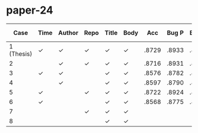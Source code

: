 # paper-24

| Case       | Time | Author | Repo | Title | Body | Acc    | Bug P  | Bug R  | Bug F1 | Enh P  | Enh R  | Enh F1 | Ques P | Ques R | Ques F1| Duration |
|------------|------|--------|------|-------|------|--------|--------|--------|--------|--------|--------|--------|--------|--------|--------|----------|
| 1 (Thesis) | ✓    | ✓      | ✓    | ✓     | ✓    | .8729  | .8933  | .8985  | .8959  | .8775  | .8849  | .8812  | .7221  | .6688  | .6944  | 01:15:29 |
| 2          |      | ✓      | ✓    | ✓     | ✓    | .8716  | .8931  | .8982  | .8957  | .8767  | .8826  | .8796  | .7131  | .6669  | .6892  | 01:15:03 |
| 3          | ✓    | ✓      |      | ✓     | ✓    | .8576  | .8782  | .8900  | .8841  | .8657  | .8759  | .8708  | .6752  | .5850  | .6269  | 01:15:16 |
| 4          |      | ✓      |      | ✓     | ✓    | .8597  | .8790  | .8938  | .8863  | .8676  | .8776  | .8726  | .6825  | .5791  | .6265  | 01:15:08 |
| 5          | ✓    |        | ✓    | ✓     | ✓    | .8722  | .8924  | .8987  | .8955  | .8765  | .8858  | .8811  | .7218  | .6563  | .6875  | 01:14:58 |
| 6          | ✓    |        |      | ✓     | ✓    | .8568  | .8775  | .8892  | .8833  | .8644  | .8770  | .8706  | .6741  | .5759  | .6211  | 01:16:10 |
| 7          |      |        | ✓    | ✓     | ✓    |   |   |   |   |   |   |   |   |   |   |  |
| 8          |      |        |      | ✓     | ✓    |   |   |   |   |   |   |   |   |   |   |  |


